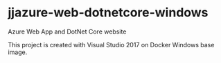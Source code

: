 # jjazure-web-dotnetcore-windows
Azure Web App and DotNet Core website

This project is created with Visual Studio 2017 on Docker Windows base image.